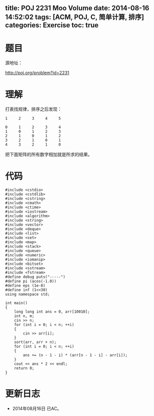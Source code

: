 title: POJ 2231 Moo Volume
date: 2014-08-16 14:52:02
tags: [ACM, POJ, C, 简单计算, 排序]
categories: Exercise
toc: true
---
# 题目
源地址：

http://poj.org/problem?id=2231

# 理解
打表找规律，排序之后发现：
```
1     2     3     4     5  

0     1     2     3     4  
1     0     1     2     3  
2     1     0     1     2  
3     2     1     0     1  
4     3     2     1     0  
```
把下面矩阵的所有数字相加就是所求的结果。

<!-- more -->

# 代码
```
#include <cstdio>
#include <cstdlib>
#include <cstring>
#include <cmath>
#include <ctime>
#include <iostream>
#include <algorithm>
#include <string>
#include <vector>
#include <deque>
#include <list>
#include <set>
#include <map>
#include <stack>
#include <queue>
#include <numeric>
#include <iomanip>
#include <bitset>
#include <sstream>
#include <fstream>
#define debug puts("-----")
#define pi (acos(-1.0))
#define eps (1e-8)
#define inf (1<<30)
using namespace std;

int main()
{
    long long int ans = 0, arr[10010];
    int n, m;
    cin >> n;
    for (int i = 0; i < n; ++i)
    {
        cin >> arr[i];
    }
    sort(arr, arr + n);
    for (int i = 0; i < n; ++i)
    {
        ans += (n - 1 - i) * (arr[n - 1 - i] - arr[i]);
    }
    cout << ans * 2 << endl;
    return 0;
}
```

# 更新日志
- 2014年08月16日 已AC。